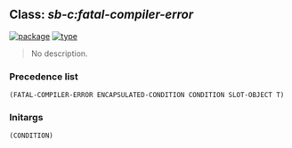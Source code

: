 ## Class: ***sb-c:fatal-compiler-error***
[![package](https://img.shields.io/badge/Package-SB--C-5f9ea0.svg?style=social&colorA=999999)](../) [![type](https://img.shields.io/badge/Type-Class-5f9ea0.svg?style=social&colorA=999999)](../#class) 

> No description.

### Precedence list
```
(FATAL-COMPILER-ERROR ENCAPSULATED-CONDITION CONDITION SLOT-OBJECT T)
```
### Initargs
```
(CONDITION)
```
